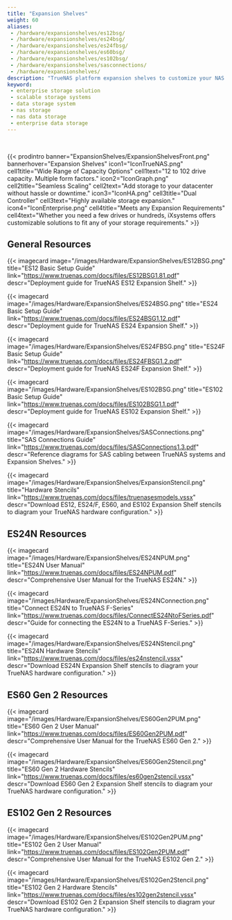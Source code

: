 ```yaml
---
title: "Expansion Shelves"
weight: 60
aliases:
 - /hardware/expansionshelves/es12bsg/
 - /hardware/expansionshelves/es24bsg/
 - /hardware/expansionshelves/es24fbsg/
 - /hardware/expansionshelves/es60bsg/
 - /hardware/expansionshelves/es102bsg/
 - /hardware/expansionshelves/sasconnections/
 - /hardware/expansionshelves/
description: "TrueNAS platform expansion shelves to customize your NAS data storage systems and scale out drive capacity from 12 to 102 drives."
keyword:
 - enterprise storage solution
 - scalable storage systems
 - data storage system
 - nas storage
 - nas data storage
 - enterprise data storage
---
```

<br>

{{< prodintro banner="ExpansionShelves/ExpansionShelvesFront.png" bannerhover="Expansion Shelves"
icon1="IconTrueNAS.png" cell1title="Wide Range of Capacity Options" cell1text="12 to 102 drive capacity. Multiple form factors."
icon2="IconGraph.png" cell2title="Seamless Scaling" cell2text="Add storage to your datacenter without hassle or downtime."
icon3="IconHA.png" cell3title="Dual Controller" cell3text="Highly available storage expansion."
icon4="IconEnterprise.png" cell4title="Meets any Expansion Requirements" cell4text="Whether you need a few drives or hundreds, iXsystems offers customizable solutions to fit any of your storage requirements." >}}

## General Resources

<div class="docs-sections">

{{< imagecard image="/images/Hardware/ExpansionShelves/ES12BSG.png" title="ES12 Basic Setup Guide" link="https://www.truenas.com/docs/files/ES12BSG1.81.pdf"
descr="Deployment guide for TrueNAS ES12 Expansion Shelf." >}}

{{< imagecard image="/images/Hardware/ExpansionShelves/ES24BSG.png" title="ES24 Basic Setup Guide" link="https://www.truenas.com/docs/files/ES24BSG1.12.pdf"
descr="Deployment guide for TrueNAS ES24 Expansion Shelf." >}}

{{< imagecard image="/images/Hardware/ExpansionShelves/ES24FBSG.png" title="ES24F Basic Setup Guide" link="https://www.truenas.com/docs/files/ES24FBSG1.2.pdf"
descr="Deployment guide for TrueNAS ES24F Expansion Shelf." >}}

{{< imagecard image="/images/Hardware/ExpansionShelves/ES102BSG.png" title="ES102 Basic Setup Guide" link="https://www.truenas.com/docs/files/ES102BSG1.1.pdf"
descr="Deployment guide for TrueNAS ES102 Expansion Shelf." >}}

{{< imagecard image="/images/Hardware/ExpansionShelves/SASConnections.png" title="SAS Connections Guide" link="https://www.truenas.com/docs/files/SASConnections1.3.pdf"
descr="Reference diagrams for SAS cabling between TrueNAS systems and Expansion Shelves." >}}

{{< imagecard image="/images/Hardware/ExpansionShelves/ExpansionStencil.png" title="Hardware Stencils" link="https://www.truenas.com/docs/files/truenasesmodels.vssx"
descr="Download ES12, ES24/F, ES60, and ES102 Expansion Shelf stencils to diagram your TrueNAS hardware configuration." >}}

</div>

## ES24N Resources

<div class="docs-sections">

{{< imagecard image="/images/Hardware/ExpansionShelves/ES24NPUM.png" title="ES24N User Manual" link="https://www.truenas.com/docs/files/ES24NPUM.pdf"
descr="Comprehensive User Manual for the TrueNAS ES24N." >}}

{{< imagecard image="/images/Hardware/ExpansionShelves/ES24NConnection.png" title="Connect ES24N to TrueNAS F-Series" link="https://www.truenas.com/docs/files/ConnectES24NtoFSeries.pdf"
descr="Guide for connecting the ES24N to a TrueNAS F-Series." >}}

{{< imagecard image="/images/Hardware/ExpansionShelves/ES24NStencil.png" title="ES24N Hardware Stencils" link="https://www.truenas.com/docs/files/es24nstencil.vssx"
descr="Download ES24N Expansion Shelf stencils to diagram your TrueNAS hardware configuration." >}}

</div>

## ES60 Gen 2 Resources

<div class="docs-sections">

{{< imagecard image="/images/Hardware/ExpansionShelves/ES60Gen2PUM.png" title="ES60 Gen 2 User Manual" link="https://www.truenas.com/docs/files/ES60Gen2PUM.pdf"
descr="Comprehensive User Manual for the TrueNAS ES60 Gen 2." >}}

{{< imagecard image="/images/Hardware/ExpansionShelves/ES60Gen2Stencil.png" title="ES60 Gen 2 Hardware Stencils" link="https://www.truenas.com/docs/files/es60gen2stencil.vssx"
descr="Download ES60 Gen 2 Expansion Shelf stencils to diagram your TrueNAS hardware configuration." >}}

</div>

## ES102 Gen 2 Resources

<div class="docs-sections">

{{< imagecard image="/images/Hardware/ExpansionShelves/ES102Gen2PUM.png" title="ES102 Gen 2 User Manual" link="https://www.truenas.com/docs/files/ES102Gen2PUM.pdf"
descr="Comprehensive User Manual for the TrueNAS ES102 Gen 2." >}}

{{< imagecard image="/images/Hardware/ExpansionShelves/ES102Gen2Stencil.png" title="ES102 Gen 2 Hardware Stencils" link="https://www.truenas.com/docs/files/es102gen2stencil.vssx"
descr="Download ES102 Gen 2 Expansion Shelf stencils to diagram your TrueNAS hardware configuration." >}}

</div>

